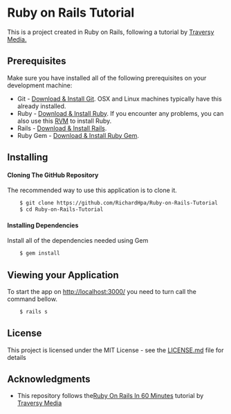# Ruby on Rails Tutorial

This is a project created in Ruby on Rails, following a tutorial by [Traversy Media.](https://www.youtube.com/watch?v=pPy0GQJLZUM)

## Prerequisites

Make sure you have installed all of the following prerequisites on your development machine:
* Git - [Download & Install Git](https://git-scm.com/downloads). OSX and Linux machines typically have this already installed.
* Ruby - [Download & Install Ruby](https://www.ruby-lang.org/en/downloads/). If you encounter any problems, you can also use this [RVM](https://rvm.io/) to install Ruby.
* Rails - [Download & Install Rails](http://railsinstaller.org/en).
* Ruby Gem - [Download & Install Ruby Gem](https://rubygems.org/pages/download).

## Installing
#### Cloning The GitHub Repository
The recommended way to use this application is to clone it.

```bash
    $ git clone https://github.com/RichardHpa/Ruby-on-Rails-Tutorial
    $ cd Ruby-on-Rails-Tutorial
```

#### Installing Dependencies
Install all of the dependencies needed using Gem
```bash
    $ gem install
```

## Viewing your Application
To start the app on [http://localhost:3000/](http://localhost:3000/) you need to turn call the command bellow.
```bash
    $ rails s
```
## License

This project is licensed under the MIT License - see the [LICENSE.md](LICENSE.md) file for details

## Acknowledgments

* This repository follows the[Ruby On Rails In 60 Minutes](https://www.youtube.com/watch?v=pPy0GQJLZUM) tutorial by  [Traversy Media](https://www.youtube.com/channel/UC29ju8bIPH5as8OGnQzwJyA)
